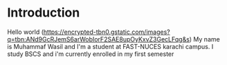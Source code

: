 # Introduction
Hello world
(https://encrypted-tbn0.gstatic.com/images?q=tbn:ANd9GcRJemS6arWobIorF2SAE8upOyKxvZ3GecLFqg&s)
My name is Muhammaf Wasil and I'm a student at FAST-NUCES karachi campus.
I study BSCS and i'm currently enrolled in my first semester
